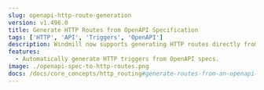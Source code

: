 ```yaml
---
slug: openapi-http-route-generation
version: v1.496.0
title: Generate HTTP Routes from OpenAPI Specification
tags: ['HTTP', 'API', 'Triggers', 'OpenAPI']
description: Windmill now supports generating HTTP routes directly from an OpenAPI specification. This allows developers to streamline the setup of HTTP triggers by importing spec files (JSON/YAML), either via URL, file upload, or raw text, and auto-generating the necessary route configurations.
features:
  - Automatically generate HTTP triggers from OpenAPI specs.
image: ./openapi-spec-to-http-routes.png
docs: /docs/core_concepts/http_routing#generate-routes-from-an-openapi-specification
---
```

